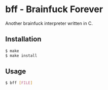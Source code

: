 # bff - Brainfuck Forever

Another brainfuck interpreter written in C.

## Installation

```bash
$ make
$ make install
```

## Usage

```bash
$ bff [FILE]
```
